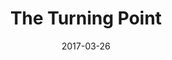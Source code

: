 ---
title: "The Turning Point"
speaker: "Barry Gin"
date: "2017-03-26"
sermonUrl: "//35.190.93.184/sermons/20170326_sunday_barry_gin_the_turning_point.mp3"
---